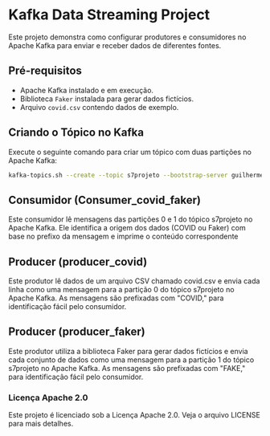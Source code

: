 # Kafka Data Streaming Project

Este projeto demonstra como configurar produtores e consumidores no Apache Kafka para enviar e receber dados de diferentes fontes.

## Pré-requisitos

- Apache Kafka instalado e em execução.
- Biblioteca `Faker` instalada para gerar dados fictícios.
- Arquivo `covid.csv` contendo dados de exemplo.

## Criando o Tópico no Kafka

Execute o seguinte comando para criar um tópico com duas partições no Apache Kafka:

```sh
kafka-topics.sh --create --topic s7projeto --bootstrap-server guilherme.venturini-broker:29092 --partitions 2 --replication-factor 1
```

## Consumidor (Consumer_covid_faker)

Este consumidor lê mensagens das partições 0 e 1 do tópico s7projeto no Apache Kafka. Ele identifica a origem dos dados (COVID ou Faker) com base no prefixo da mensagem e imprime o conteúdo correspondente

## Producer (producer_covid)

Este produtor lê dados de um arquivo CSV chamado covid.csv e envia cada linha como uma mensagem para a partição 0 do tópico s7projeto no Apache Kafka. As mensagens são prefixadas com "COVID," para identificação fácil pelo consumidor.

## Producer (producer_faker)

Este produtor utiliza a biblioteca Faker para gerar dados fictícios e envia cada conjunto de dados como uma mensagem para a partição 1 do tópico s7projeto no Apache Kafka. As mensagens são prefixadas com "FAKE," para identificação fácil pelo consumidor.


### Licença Apache 2.0

Este projeto é licenciado sob a Licença Apache 2.0. Veja o arquivo LICENSE para mais detalhes.
